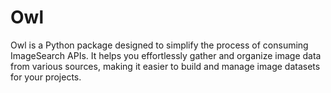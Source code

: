 # Owl
Owl is a Python package designed to simplify the process of consuming ImageSearch APIs. It helps you effortlessly gather and organize image data from various sources, making it easier to build and manage image datasets for your projects.

